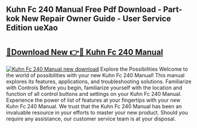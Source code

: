 ## Kuhn Fc 240 Manual Free Pdf Download - Part-kok New Repair Owner Guide - User Service Edition ueXao

# <h2><a href="http://bc75208.oget.top/?id=Kuhn+Fc+240+Manual">🔗Download New 👉🔴 Kuhn Fc 240 Manual</a></h2>

[![Kuhn Fc 240 Manual new download](https://i.imgur.com/5g1atiW.png)](http://bc75208.oget.top/?id=Kuhn+Fc+240+Manual)
Explore the Possibilities Welcome to the world of possibilities with your new Kuhn Fc 240 Manual! This manual explores its features, applications, and troubleshooting solutions. Familiarize with Controls Before you begin, familiarize yourself with the location and function of all control buttons and settings on your Kuhn Fc 240 Manual. Experience the power of list of features at your fingertips with your new Kuhn Fc 240 Manual. We trust that the Kuhn Fc 240 Manual has been an invaluable resource in your efforts to master your new product. Should you require any assistance, our customer service team is at your disposal.
